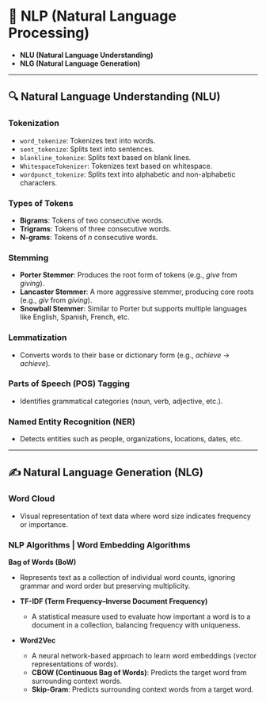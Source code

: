 # 🧠 NLP (Natural Language Processing)

- **NLU (Natural Language Understanding)**
- **NLG (Natural Language Generation)**

---

## 🔍 Natural Language Understanding (NLU)

### Tokenization
- `word_tokenize`: Tokenizes text into words.
- `sent_tokenize`: Splits text into sentences.
- `blankline_tokenize`: Splits text based on blank lines.
- `WhitespaceTokenizer`: Tokenizes text based on whitespace.
- `wordpunct_tokenize`: Splits text into alphabetic and non-alphabetic characters.

### Types of Tokens
- **Bigrams**: Tokens of two consecutive words.
- **Trigrams**: Tokens of three consecutive words.
- **N-grams**: Tokens of *n* consecutive words.

### Stemming
- **Porter Stemmer**: Produces the root form of tokens (e.g., *give* from *giving*).
- **Lancaster Stemmer**: A more aggressive stemmer, producing core roots (e.g., *giv* from *giving*).
- **Snowball Stemmer**: Similar to Porter but supports multiple languages like English, Spanish, French, etc.

### Lemmatization
- Converts words to their base or dictionary form (e.g., *achieve* → *achieve*).

### Parts of Speech (POS) Tagging
- Identifies grammatical categories (noun, verb, adjective, etc.).

### Named Entity Recognition (NER)
- Detects entities such as people, organizations, locations, dates, etc.

---

## ✍️ Natural Language Generation (NLG)

### Word Cloud
- Visual representation of text data where word size indicates frequency or importance.

### NLP Algorithms | Word Embedding Algorithms

 **Bag of Words (BoW)**
  - Represents text as a collection of individual word counts, ignoring grammar and word order but preserving multiplicity.

- **TF-IDF (Term Frequency–Inverse Document Frequency)**
  - A statistical measure used to evaluate how important a word is to a document in a collection, balancing frequency with uniqueness.

- **Word2Vec**
  - A neural network-based approach to learn word embeddings (vector representations of words).
  - **CBOW (Continuous Bag of Words)**: Predicts the target word from surrounding context words.
  - **Skip-Gram**: Predicts surrounding context words from a target word.
